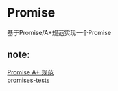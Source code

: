 # Promise

基于Promise/A+规范实现一个Promise

## note:

[Promise A+ 规范](http://malcolmyu.github.io/malnote/2015/06/12/Promises-A-Plus/)  
[promises-tests](https://github.com/promises-aplus/promises-tests)

